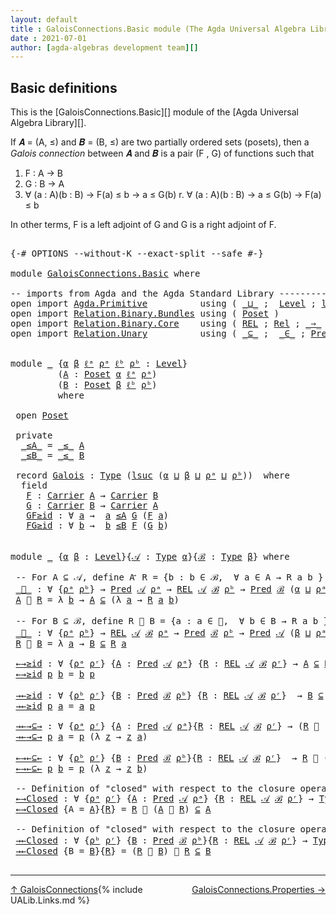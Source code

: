 ```yaml
---
layout: default
title : GaloisConnections.Basic module (The Agda Universal Algebra Library)
date : 2021-07-01
author: [agda-algebras development team][]
---
```


## <a id="basic-definitions">Basic definitions</a>

This is the [GaloisConnections.Basic][] module of the [Agda Universal Algebra Library][].

If 𝑨 = (A, ≤) and 𝑩 = (B, ≤) are two partially ordered sets (posets), then a
*Galois connection* between 𝑨 and 𝑩 is a pair (F , G) of functions such that

1. F : A → B
2. G : B → A
3. ∀ (a : A)(b : B)  →  F(a) ≤   b   →    a  ≤ G(b)
r. ∀ (a : A)(b : B)  →    a  ≤ G(b)  →  F(a) ≤   b

In other terms, F is a left adjoint of G and G is a right adjoint of F.

<pre class="Agda">

<a id="678" class="Symbol">{-#</a> <a id="682" class="Keyword">OPTIONS</a> <a id="690" class="Pragma">--without-K</a> <a id="702" class="Pragma">--exact-split</a> <a id="716" class="Pragma">--safe</a> <a id="723" class="Symbol">#-}</a>

<a id="728" class="Keyword">module</a> <a id="735" href="GaloisConnections.Basic.html" class="Module">GaloisConnections.Basic</a> <a id="759" class="Keyword">where</a>

<a id="766" class="Comment">-- imports from Agda and the Agda Standard Library --------------------------------------</a>
<a id="856" class="Keyword">open</a> <a id="861" class="Keyword">import</a> <a id="868" href="Agda.Primitive.html" class="Module">Agda.Primitive</a>          <a id="892" class="Keyword">using</a> <a id="898" class="Symbol">(</a> <a id="900" href="Agda.Primitive.html#810" class="Primitive Operator">_⊔_</a> <a id="904" class="Symbol">;</a>  <a id="907" href="Agda.Primitive.html#597" class="Postulate">Level</a> <a id="913" class="Symbol">;</a> <a id="915" href="Agda.Primitive.html#780" class="Primitive">lsuc</a><a id="919" class="Symbol">)</a> <a id="921" class="Keyword">renaming</a> <a id="930" class="Symbol">(</a> <a id="932" href="Agda.Primitive.html#326" class="Primitive">Set</a> <a id="936" class="Symbol">to</a> <a id="939" class="Primitive">Type</a> <a id="944" class="Symbol">)</a>
<a id="946" class="Keyword">open</a> <a id="951" class="Keyword">import</a> <a id="958" href="Relation.Binary.Bundles.html" class="Module">Relation.Binary.Bundles</a> <a id="982" class="Keyword">using</a> <a id="988" class="Symbol">(</a> <a id="990" href="Relation.Binary.Bundles.html#3028" class="Record">Poset</a> <a id="996" class="Symbol">)</a>
<a id="998" class="Keyword">open</a> <a id="1003" class="Keyword">import</a> <a id="1010" href="Relation.Binary.Core.html" class="Module">Relation.Binary.Core</a>    <a id="1034" class="Keyword">using</a> <a id="1040" class="Symbol">(</a> <a id="1042" href="Relation.Binary.Core.html#766" class="Function">REL</a> <a id="1046" class="Symbol">;</a> <a id="1048" href="Relation.Binary.Core.html#882" class="Function">Rel</a> <a id="1052" class="Symbol">;</a> <a id="1054" href="Relation.Binary.Core.html#1254" class="Function Operator">_⇒_</a> <a id="1058" class="Symbol">;</a> <a id="1060" href="Relation.Binary.Core.html#1563" class="Function Operator">_Preserves_⟶_</a> <a id="1074" class="Symbol">)</a>
<a id="1076" class="Keyword">open</a> <a id="1081" class="Keyword">import</a> <a id="1088" href="Relation.Unary.html" class="Module">Relation.Unary</a>          <a id="1112" class="Keyword">using</a> <a id="1118" class="Symbol">(</a> <a id="1120" href="Relation.Unary.html#1742" class="Function Operator">_⊆_</a> <a id="1124" class="Symbol">;</a>  <a id="1127" href="Relation.Unary.html#1523" class="Function Operator">_∈_</a> <a id="1131" class="Symbol">;</a> <a id="1133" href="Relation.Unary.html#1101" class="Function">Pred</a>   <a id="1140" class="Symbol">)</a>


<a id="1144" class="Keyword">module</a> <a id="1151" href="GaloisConnections.Basic.html#1151" class="Module">_</a> <a id="1153" class="Symbol">{</a><a id="1154" href="GaloisConnections.Basic.html#1154" class="Bound">α</a> <a id="1156" href="GaloisConnections.Basic.html#1156" class="Bound">β</a> <a id="1158" href="GaloisConnections.Basic.html#1158" class="Bound">ℓᵃ</a> <a id="1161" href="GaloisConnections.Basic.html#1161" class="Bound">ρᵃ</a> <a id="1164" href="GaloisConnections.Basic.html#1164" class="Bound">ℓᵇ</a> <a id="1167" href="GaloisConnections.Basic.html#1167" class="Bound">ρᵇ</a> <a id="1170" class="Symbol">:</a> <a id="1172" href="Agda.Primitive.html#597" class="Postulate">Level</a><a id="1177" class="Symbol">}</a>
         <a id="1188" class="Symbol">(</a><a id="1189" href="GaloisConnections.Basic.html#1189" class="Bound">A</a> <a id="1191" class="Symbol">:</a> <a id="1193" href="Relation.Binary.Bundles.html#3028" class="Record">Poset</a> <a id="1199" href="GaloisConnections.Basic.html#1154" class="Bound">α</a> <a id="1201" href="GaloisConnections.Basic.html#1158" class="Bound">ℓᵃ</a> <a id="1204" href="GaloisConnections.Basic.html#1161" class="Bound">ρᵃ</a><a id="1206" class="Symbol">)</a>
         <a id="1217" class="Symbol">(</a><a id="1218" href="GaloisConnections.Basic.html#1218" class="Bound">B</a> <a id="1220" class="Symbol">:</a> <a id="1222" href="Relation.Binary.Bundles.html#3028" class="Record">Poset</a> <a id="1228" href="GaloisConnections.Basic.html#1156" class="Bound">β</a> <a id="1230" href="GaloisConnections.Basic.html#1164" class="Bound">ℓᵇ</a> <a id="1233" href="GaloisConnections.Basic.html#1167" class="Bound">ρᵇ</a><a id="1235" class="Symbol">)</a>
         <a id="1246" class="Keyword">where</a>

 <a id="1254" class="Keyword">open</a> <a id="1259" href="Relation.Binary.Bundles.html#3028" class="Module">Poset</a>

 <a id="1267" class="Keyword">private</a>
  <a id="1277" href="GaloisConnections.Basic.html#1277" class="Function Operator">_≤A_</a> <a id="1282" class="Symbol">=</a> <a id="1284" href="Relation.Binary.Bundles.html#3167" class="Field Operator">_≤_</a> <a id="1288" href="GaloisConnections.Basic.html#1189" class="Bound">A</a>
  <a id="1292" href="GaloisConnections.Basic.html#1292" class="Function Operator">_≤B_</a> <a id="1297" class="Symbol">=</a> <a id="1299" href="Relation.Binary.Bundles.html#3167" class="Field Operator">_≤_</a> <a id="1303" href="GaloisConnections.Basic.html#1218" class="Bound">B</a>

 <a id="1307" class="Keyword">record</a> <a id="1314" href="GaloisConnections.Basic.html#1314" class="Record">Galois</a> <a id="1321" class="Symbol">:</a> <a id="1323" href="GaloisConnections.Basic.html#939" class="Primitive">Type</a> <a id="1328" class="Symbol">(</a><a id="1329" href="Agda.Primitive.html#780" class="Primitive">lsuc</a> <a id="1334" class="Symbol">(</a><a id="1335" href="GaloisConnections.Basic.html#1154" class="Bound">α</a> <a id="1337" href="Agda.Primitive.html#810" class="Primitive Operator">⊔</a> <a id="1339" href="GaloisConnections.Basic.html#1156" class="Bound">β</a> <a id="1341" href="Agda.Primitive.html#810" class="Primitive Operator">⊔</a> <a id="1343" href="GaloisConnections.Basic.html#1161" class="Bound">ρᵃ</a> <a id="1346" href="Agda.Primitive.html#810" class="Primitive Operator">⊔</a> <a id="1348" href="GaloisConnections.Basic.html#1167" class="Bound">ρᵇ</a><a id="1350" class="Symbol">))</a>  <a id="1354" class="Keyword">where</a>
  <a id="1362" class="Keyword">field</a>
   <a id="1371" href="GaloisConnections.Basic.html#1371" class="Field">F</a> <a id="1373" class="Symbol">:</a> <a id="1375" href="Relation.Binary.Bundles.html#3104" class="Field">Carrier</a> <a id="1383" href="GaloisConnections.Basic.html#1189" class="Bound">A</a> <a id="1385" class="Symbol">→</a> <a id="1387" href="Relation.Binary.Bundles.html#3104" class="Field">Carrier</a> <a id="1395" href="GaloisConnections.Basic.html#1218" class="Bound">B</a>
   <a id="1400" href="GaloisConnections.Basic.html#1400" class="Field">G</a> <a id="1402" class="Symbol">:</a> <a id="1404" href="Relation.Binary.Bundles.html#3104" class="Field">Carrier</a> <a id="1412" href="GaloisConnections.Basic.html#1218" class="Bound">B</a> <a id="1414" class="Symbol">→</a> <a id="1416" href="Relation.Binary.Bundles.html#3104" class="Field">Carrier</a> <a id="1424" href="GaloisConnections.Basic.html#1189" class="Bound">A</a>
   <a id="1429" href="GaloisConnections.Basic.html#1429" class="Field">GF≥id</a> <a id="1435" class="Symbol">:</a> <a id="1437" class="Symbol">∀</a> <a id="1439" href="GaloisConnections.Basic.html#1439" class="Bound">a</a> <a id="1441" class="Symbol">→</a>  <a id="1444" href="GaloisConnections.Basic.html#1439" class="Bound">a</a> <a id="1446" href="GaloisConnections.Basic.html#1277" class="Function Operator">≤A</a> <a id="1449" href="GaloisConnections.Basic.html#1400" class="Field">G</a> <a id="1451" class="Symbol">(</a><a id="1452" href="GaloisConnections.Basic.html#1371" class="Field">F</a> <a id="1454" href="GaloisConnections.Basic.html#1439" class="Bound">a</a><a id="1455" class="Symbol">)</a>
   <a id="1460" href="GaloisConnections.Basic.html#1460" class="Field">FG≥id</a> <a id="1466" class="Symbol">:</a> <a id="1468" class="Symbol">∀</a> <a id="1470" href="GaloisConnections.Basic.html#1470" class="Bound">b</a> <a id="1472" class="Symbol">→</a>  <a id="1475" href="GaloisConnections.Basic.html#1470" class="Bound">b</a> <a id="1477" href="GaloisConnections.Basic.html#1292" class="Function Operator">≤B</a> <a id="1480" href="GaloisConnections.Basic.html#1371" class="Field">F</a> <a id="1482" class="Symbol">(</a><a id="1483" href="GaloisConnections.Basic.html#1400" class="Field">G</a> <a id="1485" href="GaloisConnections.Basic.html#1470" class="Bound">b</a><a id="1486" class="Symbol">)</a>


<a id="1490" class="Keyword">module</a> <a id="1497" href="GaloisConnections.Basic.html#1497" class="Module">_</a> <a id="1499" class="Symbol">{</a><a id="1500" href="GaloisConnections.Basic.html#1500" class="Bound">α</a> <a id="1502" href="GaloisConnections.Basic.html#1502" class="Bound">β</a> <a id="1504" class="Symbol">:</a> <a id="1506" href="Agda.Primitive.html#597" class="Postulate">Level</a><a id="1511" class="Symbol">}{</a><a id="1513" href="GaloisConnections.Basic.html#1513" class="Bound">𝒜</a> <a id="1515" class="Symbol">:</a> <a id="1517" href="GaloisConnections.Basic.html#939" class="Primitive">Type</a> <a id="1522" href="GaloisConnections.Basic.html#1500" class="Bound">α</a><a id="1523" class="Symbol">}{</a><a id="1525" href="GaloisConnections.Basic.html#1525" class="Bound">ℬ</a> <a id="1527" class="Symbol">:</a> <a id="1529" href="GaloisConnections.Basic.html#939" class="Primitive">Type</a> <a id="1534" href="GaloisConnections.Basic.html#1502" class="Bound">β</a><a id="1535" class="Symbol">}</a> <a id="1537" class="Keyword">where</a>

 <a id="1545" class="Comment">-- For A ⊆ 𝒜, define A ⃗ R = {b : b ∈ ℬ,  ∀ a ∈ A → R a b }</a>
 <a id="1606" href="GaloisConnections.Basic.html#1606" class="Function Operator">_⃗_</a> <a id="1610" class="Symbol">:</a> <a id="1612" class="Symbol">∀</a> <a id="1614" class="Symbol">{</a><a id="1615" href="GaloisConnections.Basic.html#1615" class="Bound">ρᵃ</a> <a id="1618" href="GaloisConnections.Basic.html#1618" class="Bound">ρᵇ</a><a id="1620" class="Symbol">}</a> <a id="1622" class="Symbol">→</a> <a id="1624" href="Relation.Unary.html#1101" class="Function">Pred</a> <a id="1629" href="GaloisConnections.Basic.html#1513" class="Bound">𝒜</a> <a id="1631" href="GaloisConnections.Basic.html#1615" class="Bound">ρᵃ</a> <a id="1634" class="Symbol">→</a> <a id="1636" href="Relation.Binary.Core.html#766" class="Function">REL</a> <a id="1640" href="GaloisConnections.Basic.html#1513" class="Bound">𝒜</a> <a id="1642" href="GaloisConnections.Basic.html#1525" class="Bound">ℬ</a> <a id="1644" href="GaloisConnections.Basic.html#1618" class="Bound">ρᵇ</a> <a id="1647" class="Symbol">→</a> <a id="1649" href="Relation.Unary.html#1101" class="Function">Pred</a> <a id="1654" href="GaloisConnections.Basic.html#1525" class="Bound">ℬ</a> <a id="1656" class="Symbol">(</a><a id="1657" href="GaloisConnections.Basic.html#1500" class="Bound">α</a> <a id="1659" href="Agda.Primitive.html#810" class="Primitive Operator">⊔</a> <a id="1661" href="GaloisConnections.Basic.html#1615" class="Bound">ρᵃ</a> <a id="1664" href="Agda.Primitive.html#810" class="Primitive Operator">⊔</a> <a id="1666" href="GaloisConnections.Basic.html#1618" class="Bound">ρᵇ</a><a id="1668" class="Symbol">)</a>
 <a id="1671" href="GaloisConnections.Basic.html#1671" class="Bound">A</a> <a id="1673" href="GaloisConnections.Basic.html#1606" class="Function Operator">⃗</a> <a id="1675" href="GaloisConnections.Basic.html#1675" class="Bound">R</a> <a id="1677" class="Symbol">=</a> <a id="1679" class="Symbol">λ</a> <a id="1681" href="GaloisConnections.Basic.html#1681" class="Bound">b</a> <a id="1683" class="Symbol">→</a> <a id="1685" href="GaloisConnections.Basic.html#1671" class="Bound">A</a> <a id="1687" href="Relation.Unary.html#1742" class="Function Operator">⊆</a> <a id="1689" class="Symbol">(λ</a> <a id="1692" href="GaloisConnections.Basic.html#1692" class="Bound">a</a> <a id="1694" class="Symbol">→</a> <a id="1696" href="GaloisConnections.Basic.html#1675" class="Bound">R</a> <a id="1698" href="GaloisConnections.Basic.html#1692" class="Bound">a</a> <a id="1700" href="GaloisConnections.Basic.html#1681" class="Bound">b</a><a id="1701" class="Symbol">)</a>

 <a id="1705" class="Comment">-- For B ⊆ ℬ, define R ⃖ B = {a : a ∈ 𝒜,  ∀ b ∈ B → R a b }</a>
 <a id="1766" href="GaloisConnections.Basic.html#1766" class="Function Operator">_⃖_</a> <a id="1770" class="Symbol">:</a> <a id="1772" class="Symbol">∀</a> <a id="1774" class="Symbol">{</a><a id="1775" href="GaloisConnections.Basic.html#1775" class="Bound">ρᵃ</a> <a id="1778" href="GaloisConnections.Basic.html#1778" class="Bound">ρᵇ</a><a id="1780" class="Symbol">}</a> <a id="1782" class="Symbol">→</a> <a id="1784" href="Relation.Binary.Core.html#766" class="Function">REL</a> <a id="1788" href="GaloisConnections.Basic.html#1513" class="Bound">𝒜</a> <a id="1790" href="GaloisConnections.Basic.html#1525" class="Bound">ℬ</a> <a id="1792" href="GaloisConnections.Basic.html#1775" class="Bound">ρᵃ</a> <a id="1795" class="Symbol">→</a> <a id="1797" href="Relation.Unary.html#1101" class="Function">Pred</a> <a id="1802" href="GaloisConnections.Basic.html#1525" class="Bound">ℬ</a> <a id="1804" href="GaloisConnections.Basic.html#1778" class="Bound">ρᵇ</a> <a id="1807" class="Symbol">→</a> <a id="1809" href="Relation.Unary.html#1101" class="Function">Pred</a> <a id="1814" href="GaloisConnections.Basic.html#1513" class="Bound">𝒜</a> <a id="1816" class="Symbol">(</a><a id="1817" href="GaloisConnections.Basic.html#1502" class="Bound">β</a> <a id="1819" href="Agda.Primitive.html#810" class="Primitive Operator">⊔</a> <a id="1821" href="GaloisConnections.Basic.html#1775" class="Bound">ρᵃ</a> <a id="1824" href="Agda.Primitive.html#810" class="Primitive Operator">⊔</a> <a id="1826" href="GaloisConnections.Basic.html#1778" class="Bound">ρᵇ</a><a id="1828" class="Symbol">)</a>
 <a id="1831" href="GaloisConnections.Basic.html#1831" class="Bound">R</a> <a id="1833" href="GaloisConnections.Basic.html#1766" class="Function Operator">⃖</a> <a id="1835" href="GaloisConnections.Basic.html#1835" class="Bound">B</a> <a id="1837" class="Symbol">=</a> <a id="1839" class="Symbol">λ</a> <a id="1841" href="GaloisConnections.Basic.html#1841" class="Bound">a</a> <a id="1843" class="Symbol">→</a> <a id="1845" href="GaloisConnections.Basic.html#1835" class="Bound">B</a> <a id="1847" href="Relation.Unary.html#1742" class="Function Operator">⊆</a> <a id="1849" href="GaloisConnections.Basic.html#1831" class="Bound">R</a> <a id="1851" href="GaloisConnections.Basic.html#1841" class="Bound">a</a>

 <a id="1855" href="GaloisConnections.Basic.html#1855" class="Function">←→≥id</a> <a id="1861" class="Symbol">:</a> <a id="1863" class="Symbol">∀</a> <a id="1865" class="Symbol">{</a><a id="1866" href="GaloisConnections.Basic.html#1866" class="Bound">ρᵃ</a> <a id="1869" href="GaloisConnections.Basic.html#1869" class="Bound">ρʳ</a><a id="1871" class="Symbol">}</a> <a id="1873" class="Symbol">{</a><a id="1874" href="GaloisConnections.Basic.html#1874" class="Bound">A</a> <a id="1876" class="Symbol">:</a> <a id="1878" href="Relation.Unary.html#1101" class="Function">Pred</a> <a id="1883" href="GaloisConnections.Basic.html#1513" class="Bound">𝒜</a> <a id="1885" href="GaloisConnections.Basic.html#1866" class="Bound">ρᵃ</a><a id="1887" class="Symbol">}</a> <a id="1889" class="Symbol">{</a><a id="1890" href="GaloisConnections.Basic.html#1890" class="Bound">R</a> <a id="1892" class="Symbol">:</a> <a id="1894" href="Relation.Binary.Core.html#766" class="Function">REL</a> <a id="1898" href="GaloisConnections.Basic.html#1513" class="Bound">𝒜</a> <a id="1900" href="GaloisConnections.Basic.html#1525" class="Bound">ℬ</a> <a id="1902" href="GaloisConnections.Basic.html#1869" class="Bound">ρʳ</a><a id="1904" class="Symbol">}</a> <a id="1906" class="Symbol">→</a> <a id="1908" href="GaloisConnections.Basic.html#1874" class="Bound">A</a> <a id="1910" href="Relation.Unary.html#1742" class="Function Operator">⊆</a> <a id="1912" href="GaloisConnections.Basic.html#1890" class="Bound">R</a> <a id="1914" href="GaloisConnections.Basic.html#1766" class="Function Operator">⃖</a> <a id="1916" class="Symbol">(</a><a id="1917" href="GaloisConnections.Basic.html#1874" class="Bound">A</a> <a id="1919" href="GaloisConnections.Basic.html#1606" class="Function Operator">⃗</a> <a id="1921" href="GaloisConnections.Basic.html#1890" class="Bound">R</a><a id="1922" class="Symbol">)</a>
 <a id="1925" href="GaloisConnections.Basic.html#1855" class="Function">←→≥id</a> <a id="1931" href="GaloisConnections.Basic.html#1931" class="Bound">p</a> <a id="1933" href="GaloisConnections.Basic.html#1933" class="Bound">b</a> <a id="1935" class="Symbol">=</a> <a id="1937" href="GaloisConnections.Basic.html#1933" class="Bound">b</a> <a id="1939" href="GaloisConnections.Basic.html#1931" class="Bound">p</a>

 <a id="1943" href="GaloisConnections.Basic.html#1943" class="Function">→←≥id</a> <a id="1949" class="Symbol">:</a> <a id="1951" class="Symbol">∀</a> <a id="1953" class="Symbol">{</a><a id="1954" href="GaloisConnections.Basic.html#1954" class="Bound">ρᵇ</a> <a id="1957" href="GaloisConnections.Basic.html#1957" class="Bound">ρʳ</a><a id="1959" class="Symbol">}</a> <a id="1961" class="Symbol">{</a><a id="1962" href="GaloisConnections.Basic.html#1962" class="Bound">B</a> <a id="1964" class="Symbol">:</a> <a id="1966" href="Relation.Unary.html#1101" class="Function">Pred</a> <a id="1971" href="GaloisConnections.Basic.html#1525" class="Bound">ℬ</a> <a id="1973" href="GaloisConnections.Basic.html#1954" class="Bound">ρᵇ</a><a id="1975" class="Symbol">}</a> <a id="1977" class="Symbol">{</a><a id="1978" href="GaloisConnections.Basic.html#1978" class="Bound">R</a> <a id="1980" class="Symbol">:</a> <a id="1982" href="Relation.Binary.Core.html#766" class="Function">REL</a> <a id="1986" href="GaloisConnections.Basic.html#1513" class="Bound">𝒜</a> <a id="1988" href="GaloisConnections.Basic.html#1525" class="Bound">ℬ</a> <a id="1990" href="GaloisConnections.Basic.html#1957" class="Bound">ρʳ</a><a id="1992" class="Symbol">}</a>  <a id="1995" class="Symbol">→</a> <a id="1997" href="GaloisConnections.Basic.html#1962" class="Bound">B</a> <a id="1999" href="Relation.Unary.html#1742" class="Function Operator">⊆</a> <a id="2001" class="Symbol">(</a><a id="2002" href="GaloisConnections.Basic.html#1978" class="Bound">R</a> <a id="2004" href="GaloisConnections.Basic.html#1766" class="Function Operator">⃖</a> <a id="2006" href="GaloisConnections.Basic.html#1962" class="Bound">B</a><a id="2007" class="Symbol">)</a> <a id="2009" href="GaloisConnections.Basic.html#1606" class="Function Operator">⃗</a> <a id="2011" href="GaloisConnections.Basic.html#1978" class="Bound">R</a>
 <a id="2014" href="GaloisConnections.Basic.html#1943" class="Function">→←≥id</a> <a id="2020" href="GaloisConnections.Basic.html#2020" class="Bound">p</a> <a id="2022" href="GaloisConnections.Basic.html#2022" class="Bound">a</a> <a id="2024" class="Symbol">=</a> <a id="2026" href="GaloisConnections.Basic.html#2022" class="Bound">a</a> <a id="2028" href="GaloisConnections.Basic.html#2020" class="Bound">p</a>

 <a id="2032" href="GaloisConnections.Basic.html#2032" class="Function">→←→⊆→</a> <a id="2038" class="Symbol">:</a> <a id="2040" class="Symbol">∀</a> <a id="2042" class="Symbol">{</a><a id="2043" href="GaloisConnections.Basic.html#2043" class="Bound">ρᵃ</a> <a id="2046" href="GaloisConnections.Basic.html#2046" class="Bound">ρʳ</a><a id="2048" class="Symbol">}</a> <a id="2050" class="Symbol">{</a><a id="2051" href="GaloisConnections.Basic.html#2051" class="Bound">A</a> <a id="2053" class="Symbol">:</a> <a id="2055" href="Relation.Unary.html#1101" class="Function">Pred</a> <a id="2060" href="GaloisConnections.Basic.html#1513" class="Bound">𝒜</a> <a id="2062" href="GaloisConnections.Basic.html#2043" class="Bound">ρᵃ</a><a id="2064" class="Symbol">}{</a><a id="2066" href="GaloisConnections.Basic.html#2066" class="Bound">R</a> <a id="2068" class="Symbol">:</a> <a id="2070" href="Relation.Binary.Core.html#766" class="Function">REL</a> <a id="2074" href="GaloisConnections.Basic.html#1513" class="Bound">𝒜</a> <a id="2076" href="GaloisConnections.Basic.html#1525" class="Bound">ℬ</a> <a id="2078" href="GaloisConnections.Basic.html#2046" class="Bound">ρʳ</a><a id="2080" class="Symbol">}</a> <a id="2082" class="Symbol">→</a> <a id="2084" class="Symbol">(</a><a id="2085" href="GaloisConnections.Basic.html#2066" class="Bound">R</a> <a id="2087" href="GaloisConnections.Basic.html#1766" class="Function Operator">⃖</a> <a id="2089" class="Symbol">(</a><a id="2090" href="GaloisConnections.Basic.html#2051" class="Bound">A</a> <a id="2092" href="GaloisConnections.Basic.html#1606" class="Function Operator">⃗</a> <a id="2094" href="GaloisConnections.Basic.html#2066" class="Bound">R</a><a id="2095" class="Symbol">))</a> <a id="2098" href="GaloisConnections.Basic.html#1606" class="Function Operator">⃗</a> <a id="2100" href="GaloisConnections.Basic.html#2066" class="Bound">R</a> <a id="2102" href="Relation.Unary.html#1742" class="Function Operator">⊆</a> <a id="2104" href="GaloisConnections.Basic.html#2051" class="Bound">A</a> <a id="2106" href="GaloisConnections.Basic.html#1606" class="Function Operator">⃗</a> <a id="2108" href="GaloisConnections.Basic.html#2066" class="Bound">R</a>
 <a id="2111" href="GaloisConnections.Basic.html#2032" class="Function">→←→⊆→</a> <a id="2117" href="GaloisConnections.Basic.html#2117" class="Bound">p</a> <a id="2119" href="GaloisConnections.Basic.html#2119" class="Bound">a</a> <a id="2121" class="Symbol">=</a> <a id="2123" href="GaloisConnections.Basic.html#2117" class="Bound">p</a> <a id="2125" class="Symbol">(λ</a> <a id="2128" href="GaloisConnections.Basic.html#2128" class="Bound">z</a> <a id="2130" class="Symbol">→</a> <a id="2132" href="GaloisConnections.Basic.html#2128" class="Bound">z</a> <a id="2134" href="GaloisConnections.Basic.html#2119" class="Bound">a</a><a id="2135" class="Symbol">)</a>

 <a id="2139" href="GaloisConnections.Basic.html#2139" class="Function">←→←⊆←</a> <a id="2145" class="Symbol">:</a> <a id="2147" class="Symbol">∀</a> <a id="2149" class="Symbol">{</a><a id="2150" href="GaloisConnections.Basic.html#2150" class="Bound">ρᵇ</a> <a id="2153" href="GaloisConnections.Basic.html#2153" class="Bound">ρʳ</a><a id="2155" class="Symbol">}</a> <a id="2157" class="Symbol">{</a><a id="2158" href="GaloisConnections.Basic.html#2158" class="Bound">B</a> <a id="2160" class="Symbol">:</a> <a id="2162" href="Relation.Unary.html#1101" class="Function">Pred</a> <a id="2167" href="GaloisConnections.Basic.html#1525" class="Bound">ℬ</a> <a id="2169" href="GaloisConnections.Basic.html#2150" class="Bound">ρᵇ</a><a id="2171" class="Symbol">}{</a><a id="2173" href="GaloisConnections.Basic.html#2173" class="Bound">R</a> <a id="2175" class="Symbol">:</a> <a id="2177" href="Relation.Binary.Core.html#766" class="Function">REL</a> <a id="2181" href="GaloisConnections.Basic.html#1513" class="Bound">𝒜</a> <a id="2183" href="GaloisConnections.Basic.html#1525" class="Bound">ℬ</a> <a id="2185" href="GaloisConnections.Basic.html#2153" class="Bound">ρʳ</a><a id="2187" class="Symbol">}</a>  <a id="2190" class="Symbol">→</a> <a id="2192" href="GaloisConnections.Basic.html#2173" class="Bound">R</a> <a id="2194" href="GaloisConnections.Basic.html#1766" class="Function Operator">⃖</a> <a id="2196" class="Symbol">((</a><a id="2198" href="GaloisConnections.Basic.html#2173" class="Bound">R</a> <a id="2200" href="GaloisConnections.Basic.html#1766" class="Function Operator">⃖</a> <a id="2202" href="GaloisConnections.Basic.html#2158" class="Bound">B</a><a id="2203" class="Symbol">)</a> <a id="2205" href="GaloisConnections.Basic.html#1606" class="Function Operator">⃗</a> <a id="2207" href="GaloisConnections.Basic.html#2173" class="Bound">R</a><a id="2208" class="Symbol">)</a> <a id="2210" href="Relation.Unary.html#1742" class="Function Operator">⊆</a> <a id="2212" href="GaloisConnections.Basic.html#2173" class="Bound">R</a> <a id="2214" href="GaloisConnections.Basic.html#1766" class="Function Operator">⃖</a> <a id="2216" href="GaloisConnections.Basic.html#2158" class="Bound">B</a>
 <a id="2219" href="GaloisConnections.Basic.html#2139" class="Function">←→←⊆←</a> <a id="2225" href="GaloisConnections.Basic.html#2225" class="Bound">p</a> <a id="2227" href="GaloisConnections.Basic.html#2227" class="Bound">b</a> <a id="2229" class="Symbol">=</a> <a id="2231" href="GaloisConnections.Basic.html#2225" class="Bound">p</a> <a id="2233" class="Symbol">(λ</a> <a id="2236" href="GaloisConnections.Basic.html#2236" class="Bound">z</a> <a id="2238" class="Symbol">→</a> <a id="2240" href="GaloisConnections.Basic.html#2236" class="Bound">z</a> <a id="2242" href="GaloisConnections.Basic.html#2227" class="Bound">b</a><a id="2243" class="Symbol">)</a>

 <a id="2247" class="Comment">-- Definition of &quot;closed&quot; with respect to the closure operator λ A → R ⃖ (A ⃗ R)</a>
 <a id="2329" href="GaloisConnections.Basic.html#2329" class="Function">←→Closed</a> <a id="2338" class="Symbol">:</a> <a id="2340" class="Symbol">∀</a> <a id="2342" class="Symbol">{</a><a id="2343" href="GaloisConnections.Basic.html#2343" class="Bound">ρᵃ</a> <a id="2346" href="GaloisConnections.Basic.html#2346" class="Bound">ρʳ</a><a id="2348" class="Symbol">}</a> <a id="2350" class="Symbol">{</a><a id="2351" href="GaloisConnections.Basic.html#2351" class="Bound">A</a> <a id="2353" class="Symbol">:</a> <a id="2355" href="Relation.Unary.html#1101" class="Function">Pred</a> <a id="2360" href="GaloisConnections.Basic.html#1513" class="Bound">𝒜</a> <a id="2362" href="GaloisConnections.Basic.html#2343" class="Bound">ρᵃ</a><a id="2364" class="Symbol">}</a> <a id="2366" class="Symbol">{</a><a id="2367" href="GaloisConnections.Basic.html#2367" class="Bound">R</a> <a id="2369" class="Symbol">:</a> <a id="2371" href="Relation.Binary.Core.html#766" class="Function">REL</a> <a id="2375" href="GaloisConnections.Basic.html#1513" class="Bound">𝒜</a> <a id="2377" href="GaloisConnections.Basic.html#1525" class="Bound">ℬ</a> <a id="2379" href="GaloisConnections.Basic.html#2346" class="Bound">ρʳ</a><a id="2381" class="Symbol">}</a> <a id="2383" class="Symbol">→</a> <a id="2385" href="GaloisConnections.Basic.html#939" class="Primitive">Type</a> <a id="2390" class="Symbol">_</a>
 <a id="2393" href="GaloisConnections.Basic.html#2329" class="Function">←→Closed</a> <a id="2402" class="Symbol">{</a><a id="2403" class="Argument">A</a> <a id="2405" class="Symbol">=</a> <a id="2407" href="GaloisConnections.Basic.html#2407" class="Bound">A</a><a id="2408" class="Symbol">}{</a><a id="2410" href="GaloisConnections.Basic.html#2410" class="Bound">R</a><a id="2411" class="Symbol">}</a> <a id="2413" class="Symbol">=</a> <a id="2415" href="GaloisConnections.Basic.html#2410" class="Bound">R</a> <a id="2417" href="GaloisConnections.Basic.html#1766" class="Function Operator">⃖</a> <a id="2419" class="Symbol">(</a><a id="2420" href="GaloisConnections.Basic.html#2407" class="Bound">A</a> <a id="2422" href="GaloisConnections.Basic.html#1606" class="Function Operator">⃗</a> <a id="2424" href="GaloisConnections.Basic.html#2410" class="Bound">R</a><a id="2425" class="Symbol">)</a> <a id="2427" href="Relation.Unary.html#1742" class="Function Operator">⊆</a> <a id="2429" href="GaloisConnections.Basic.html#2407" class="Bound">A</a>

 <a id="2433" class="Comment">-- Definition of &quot;closed&quot; with respect to the closure operator λ B → (R ⃖ B) ⃗ R</a>
 <a id="2515" href="GaloisConnections.Basic.html#2515" class="Function">→←Closed</a> <a id="2524" class="Symbol">:</a> <a id="2526" class="Symbol">∀</a> <a id="2528" class="Symbol">{</a><a id="2529" href="GaloisConnections.Basic.html#2529" class="Bound">ρᵇ</a> <a id="2532" href="GaloisConnections.Basic.html#2532" class="Bound">ρʳ</a><a id="2534" class="Symbol">}</a> <a id="2536" class="Symbol">{</a><a id="2537" href="GaloisConnections.Basic.html#2537" class="Bound">B</a> <a id="2539" class="Symbol">:</a> <a id="2541" href="Relation.Unary.html#1101" class="Function">Pred</a> <a id="2546" href="GaloisConnections.Basic.html#1525" class="Bound">ℬ</a> <a id="2548" href="GaloisConnections.Basic.html#2529" class="Bound">ρᵇ</a><a id="2550" class="Symbol">}{</a><a id="2552" href="GaloisConnections.Basic.html#2552" class="Bound">R</a> <a id="2554" class="Symbol">:</a> <a id="2556" href="Relation.Binary.Core.html#766" class="Function">REL</a> <a id="2560" href="GaloisConnections.Basic.html#1513" class="Bound">𝒜</a> <a id="2562" href="GaloisConnections.Basic.html#1525" class="Bound">ℬ</a> <a id="2564" href="GaloisConnections.Basic.html#2532" class="Bound">ρʳ</a><a id="2566" class="Symbol">}</a> <a id="2568" class="Symbol">→</a> <a id="2570" href="GaloisConnections.Basic.html#939" class="Primitive">Type</a> <a id="2575" class="Symbol">_</a>
 <a id="2578" href="GaloisConnections.Basic.html#2515" class="Function">→←Closed</a> <a id="2587" class="Symbol">{</a><a id="2588" class="Argument">B</a> <a id="2590" class="Symbol">=</a> <a id="2592" href="GaloisConnections.Basic.html#2592" class="Bound">B</a><a id="2593" class="Symbol">}{</a><a id="2595" href="GaloisConnections.Basic.html#2595" class="Bound">R</a><a id="2596" class="Symbol">}</a> <a id="2598" class="Symbol">=</a> <a id="2600" class="Symbol">(</a><a id="2601" href="GaloisConnections.Basic.html#2595" class="Bound">R</a> <a id="2603" href="GaloisConnections.Basic.html#1766" class="Function Operator">⃖</a> <a id="2605" href="GaloisConnections.Basic.html#2592" class="Bound">B</a><a id="2606" class="Symbol">)</a> <a id="2608" href="GaloisConnections.Basic.html#1606" class="Function Operator">⃗</a> <a id="2610" href="GaloisConnections.Basic.html#2595" class="Bound">R</a> <a id="2612" href="Relation.Unary.html#1742" class="Function Operator">⊆</a> <a id="2614" href="GaloisConnections.Basic.html#2592" class="Bound">B</a>

</pre>


--------------------------------------

<span style="float:left;">[↑ GaloisConnections](GaloisConnections.html)</span>
<span style="float:right;">[GaloisConnections.Properties →](GaloisConnections.Properties.html)</span>

{% include UALib.Links.md %}

[agda-algebras development team]: https://github.com/ualib/agda-algebras#the-agda-algebras-development-team


